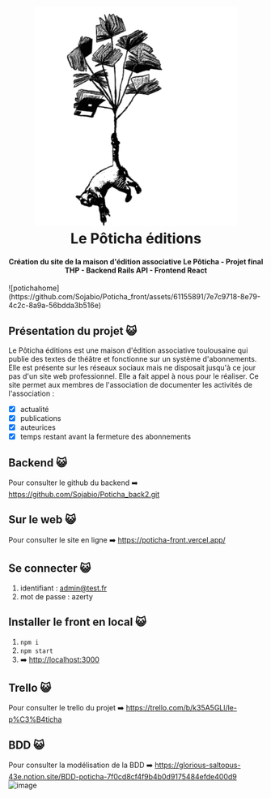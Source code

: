 <h1 align="center">
  <br>
  <a href="https://poticha-front.vercel.app/"><img src="src/assets/chatvollant.png" alt="petit chat qui s'envole avec des ballons livres" width="400"></a>
  <br>
Le Pôticha éditions<br>
</h1>
<h4 align="center">Création du site de la maison d'édition associative Le Pôticha - Projet final THP - Backend Rails API - Frontend React</h4>
![potichahome](https://github.com/Sojabio/Poticha_front/assets/61155891/7e7c9718-8e79-4c2c-8a9a-56bdda3b516e)

## Présentation du projet 😺
Le Pôticha éditions est une maison d'édition associative toulousaine qui publie des textes de théâtre et fonctionne sur un système d'abonnements. Elle est présente sur les réseaux sociaux mais ne disposait jusqu'à ce jour pas d'un site web professionnel. Elle a fait appel à nous pour le réaliser. Ce site permet aux membres de l'association de documenter les activités de l'association :
- [x] actualité
- [x] publications
- [x] auteurices
- [x] temps restant avant la fermeture des abonnements

## Backend 😺
Pour consulter le github du backend ➡️ https://github.com/Sojabio/Poticha_back2.git

## Sur le web 😺
Pour consulter le site en ligne ➡️ https://poticha-front.vercel.app/

## Se connecter 😺
1. identifiant : admin@test.fr
2. mot de passe : azerty

## Installer le front en local 😺
1. `npm i`
1. `npm start`
1. ➡️ [http://localhost:3000](http://localhost:3000)

## Trello 😺
Pour consulter le trello du projet ➡️ https://trello.com/b/k35A5GLl/le-p%C3%B4ticha

## BDD 😺
Pour consulter la modélisation de la BDD ➡️ https://glorious-saltopus-43e.notion.site/BDD-poticha-7f0cd8cf4f9b4b0d9175484efde400d9
![image](https://github.com/Sojabio/Poticha_front/assets/61155891/0211b0bf-4689-4722-b761-3ba9da2c3412)

